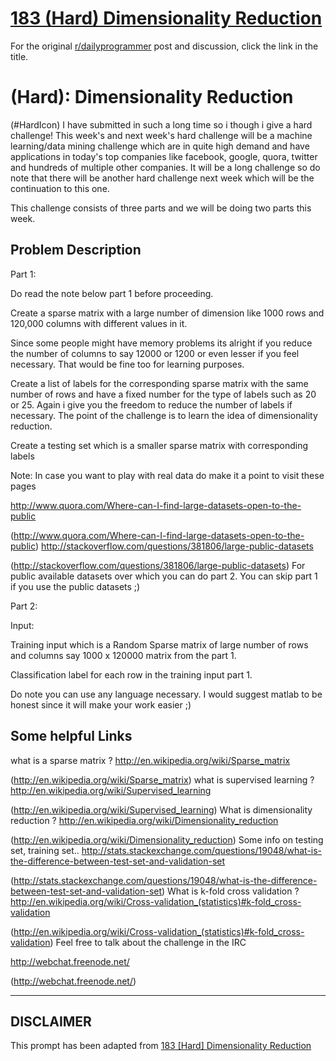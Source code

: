 # [183 (Hard) Dimensionality Reduction](https://www.reddit.com/r/dailyprogrammer/comments/2iy7xl/10102014_challenge_183_hard_dimensionality/)

For the original [r/dailyprogrammer](https://www.reddit.com/r/dailyprogrammer/) post and discussion, click the link in the title.

#  (Hard): Dimensionality Reduction
(#HardIcon)
I have submitted in such a long time so i though i give a hard challenge! This week's and next week's hard challenge will be a machine learning/data mining challenge which are in quite high demand and have applications in today's top companies like facebook, google, quora, twitter and hundreds of multiple other companies. It will be a long challenge so do note that there will be another hard challenge next week which will be the continuation to this one.

This challenge consists of three parts and we will be doing two parts this week.

## Problem Description
Part 1:

Do read the note below part 1 before proceeding.

Create a sparse matrix with a large number of dimension like 1000 rows and 120,000 columns with different values in it.

Since some people might have memory problems its alright if you reduce the number of columns to say 12000 or 1200 or even lesser if you feel necessary. That would be fine too for learning purposes.

Create a list of labels for the corresponding sparse matrix with the same number of rows and have a fixed number for the type of labels such as 20 or 25. Again i give you the freedom to reduce the number of labels if necessary. The point of the challenge is to learn the idea of dimensionality reduction.

Create a testing set which is a smaller sparse matrix with corresponding labels

Note: In case you want to play with real data do make it a point to visit these pages

http://www.quora.com/Where-can-I-find-large-datasets-open-to-the-public

(http://www.quora.com/Where-can-I-find-large-datasets-open-to-the-public)
http://stackoverflow.com/questions/381806/large-public-datasets

(http://stackoverflow.com/questions/381806/large-public-datasets)
For public available datasets over which you can do part 2. You can skip part 1 if you use the public datasets ;)

Part 2: 

Input: 

Training input which is a Random Sparse matrix of large number of rows and columns say 1000 x 120000 matrix from the part 1.

Classification label for each row in the training input part 1.

Do note you can use any language necessary. I would suggest matlab to be honest since it will make your work easier ;)

## Some helpful Links
what is a sparse matrix ?
http://en.wikipedia.org/wiki/Sparse_matrix

(http://en.wikipedia.org/wiki/Sparse_matrix)
what is supervised learning ?
http://en.wikipedia.org/wiki/Supervised_learning

(http://en.wikipedia.org/wiki/Supervised_learning)
What is dimensionality reduction ?
http://en.wikipedia.org/wiki/Dimensionality_reduction

(http://en.wikipedia.org/wiki/Dimensionality_reduction)
Some info on testing set, training set..
http://stats.stackexchange.com/questions/19048/what-is-the-difference-between-test-set-and-validation-set

(http://stats.stackexchange.com/questions/19048/what-is-the-difference-between-test-set-and-validation-set)
What is k-fold cross validation ?
http://en.wikipedia.org/wiki/Cross-validation_(statistics)#k-fold_cross-validation

(http://en.wikipedia.org/wiki/Cross-validation_(statistics)#k-fold_cross-validation)
Feel free to talk about the challenge in the IRC

http://webchat.freenode.net/ 

(http://webchat.freenode.net/)

----
## **DISCLAIMER**
This prompt has been adapted from [183 [Hard] Dimensionality Reduction](https://www.reddit.com/r/dailyprogrammer/comments/2iy7xl/10102014_challenge_183_hard_dimensionality/
)
